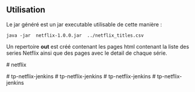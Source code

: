 
## Utilisation

Le jar généré est un jar executable utilisable de cette manière : 

```shell
java -jar  netflix-1.0.0.jar  ../netflix_titles.csv
```

Un repertoire **out** est créé contenant les pages html contenant la liste des series Netflix ainsi que 
des pages avec le detail de chaque série.

#   n e t f l i x 
 
 

#   t p - n e t f l i x - j e n k i n s  
 #   t p - n e t f l i x - j e n k i n s  
 #   t p - n e t f l i x - j e n k i n s  
 #   t p - n e t f l i x - j e n k i n s  
 